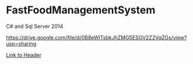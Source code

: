 # FastFoodManagementSystem
C# and Sql Server 2014

https://drive.google.com/file/d/0B8eWlTsbkJhZMG5ESGV2Z2VqZGs/view?usp=sharing

<a href="/current_url#the-header">Link to Header</a>

